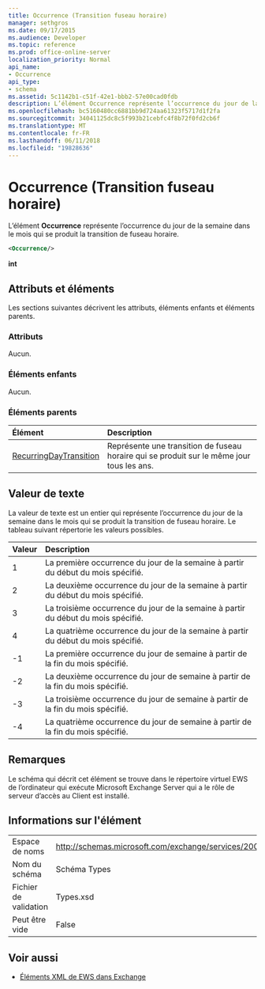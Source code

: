 ```yaml
---
title: Occurrence (Transition fuseau horaire)
manager: sethgros
ms.date: 09/17/2015
ms.audience: Developer
ms.topic: reference
ms.prod: office-online-server
localization_priority: Normal
api_name:
- Occurrence
api_type:
- schema
ms.assetid: 5c1142b1-c51f-42e1-bbb2-57e00cad0fdb
description: L’élément Occurrence représente l’occurrence du jour de la semaine dans le mois qui se produit la transition de fuseau horaire.
ms.openlocfilehash: bc5160480cc6881bb9d724aa61323f5717d1f2fa
ms.sourcegitcommit: 34041125dc8c5f993b21cebfc4f8b72f0fd2cb6f
ms.translationtype: MT
ms.contentlocale: fr-FR
ms.lasthandoff: 06/11/2018
ms.locfileid: "19828636"
---
```

# <a name="occurrence-time-zone-transition"></a>Occurrence (Transition fuseau horaire)

L’élément **Occurrence** représente l’occurrence du jour de la semaine dans le mois qui se produit la transition de fuseau horaire. 
  
```xml
<Occurrence/>
```

**int**

## <a name="attributes-and-elements"></a>Attributs et éléments

Les sections suivantes décrivent les attributs, éléments enfants et éléments parents.
  
### <a name="attributes"></a>Attributs

Aucun.
  
### <a name="child-elements"></a>Éléments enfants

Aucun.
  
### <a name="parent-elements"></a>Éléments parents

|**Élément**|**Description**|
|:-----|:-----|
|[RecurringDayTransition](recurringdaytransition.md) <br/> |Représente une transition de fuseau horaire qui se produit sur le même jour tous les ans.  <br/> |
   
## <a name="text-value"></a>Valeur de texte

La valeur de texte est un entier qui représente l’occurrence du jour de la semaine dans le mois qui se produit la transition de fuseau horaire. Le tableau suivant répertorie les valeurs possibles.
  
|**Valeur**|**Description**|
|:-----|:-----|
|1  <br/> |La première occurrence du jour de la semaine à partir du début du mois spécifié.  <br/> |
|2  <br/> |La deuxième occurrence du jour de la semaine à partir du début du mois spécifié.  <br/> |
|3  <br/> |La troisième occurrence du jour de la semaine à partir du début du mois spécifié.  <br/> |
|4  <br/> |La quatrième occurrence du jour de la semaine à partir du début du mois spécifié.  <br/> |
|-1  <br/> |La première occurrence du jour de semaine à partir de la fin du mois spécifié.  <br/> |
|-2  <br/> |La deuxième occurrence du jour de semaine à partir de la fin du mois spécifié.  <br/> |
|-3  <br/> |La troisième occurrence du jour de semaine à partir de la fin du mois spécifié.  <br/> |
|-4  <br/> |La quatrième occurrence du jour de semaine à partir de la fin du mois spécifié.  <br/> |
   
## <a name="remarks"></a>Remarques

Le schéma qui décrit cet élément se trouve dans le répertoire virtuel EWS de l’ordinateur qui exécute Microsoft Exchange Server qui a le rôle de serveur d’accès au Client est installé.
  
## <a name="element-information"></a>Informations sur l'élément

|||
|:-----|:-----|
|Espace de noms  <br/> |http://schemas.microsoft.com/exchange/services/2006/types  <br/> |
|Nom du schéma  <br/> |Schéma Types  <br/> |
|Fichier de validation  <br/> |Types.xsd  <br/> |
|Peut être vide  <br/> |False  <br/> |
   
## <a name="see-also"></a>Voir aussi

- [Éléments XML de EWS dans Exchange](ews-xml-elements-in-exchange.md)

